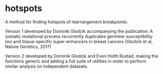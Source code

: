 # hotspots
A method for finding hotspots of rearrangement breakpoints.

Version 1 developed by Dominik Glodzik accompanying the publication: 
A somatic mutational process recurrently duplicates germline susceptibility loci and tissue-specific super-enhancers in breast cancers (Glodzik et al, Nature Genetics, 2017)

Version 2 developed by Dominik Glodzik and Even Holth Rustad, making the functions generic and adding a full suite of utilities in order to perform similar analysis on independent datasets.